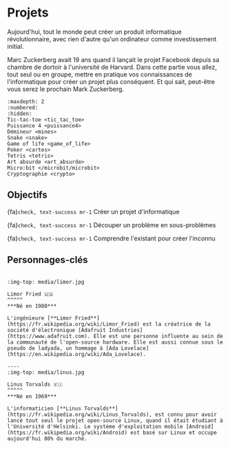 # Projets

Aujourd'hui, tout le monde peut créer un produit informatique révolutionnaire, avec rien d'autre qu'un ordinateur comme investissement initial.

Marc Zuckerberg avait 19 ans quand il lançait le projet Facebook depuis sa chambre de dortoir à l'université de Harvard.
Dans cette partie vous allez, tout seul ou en groupe, mettre en pratique vos connaissances de l'informatique pour créer un projet plus conséquent. Et qui sait, peut-être vous serez le prochain Mark Zuckerberg.

````{toctree}
:maxdepth: 2
:numbered:
:hidden:
Tic-tac-toe <tic_tac_toe>
Puissance 4 <puissance4>
Démineur <mines>
Snake <snake>
Game of life <game_of_life>
Poker <cartes>
Tetris <tetris>
Art absurde <art_absurde>
Micro:bit </microbit/microbit>
Cryptographie <crypto>
````

## Objectifs

{fa}`check, text-success mr-1` Créer un projet d'informatique

{fa}`check, text-success mr-1` Découper un problème en sous-problèmes

{fa}`check, text-success mr-1` Comprendre l'existant pour créer l'inconnu

## Personnages-clés

````{panels}

:img-top: media/limor.jpg

Limor Fried 🇺🇸
^^^^^
***Né en 1980***

L'ingénieure [**Limor Fried**](https://fr.wikipedia.org/wiki/Limor_Fried) est la créatrice de la société d'électronique [Adafruit Industries](https://www.adafruit.com). Elle est une personne influente au sein de la communauté de l'open-source hardware. Elle est aussi connue sous le pseudo de ladyada, un hommage à [Ada Lovelace](https://en.wikipedia.org/wiki/Ada_Lovelace).

----
:img-top: media/linus.jpg

Linus Torvalds 🇫🇮
^^^^^
***Né en 1969***

L'informaticien [**Linus Torvalds**](https://fr.wikipedia.org/wiki/Linus_Torvalds), est connu pour avoir lancé tout seul le projet open-source Linux, quand il était étudiant à l'Université d'Helsinki. Le système d'exploitation mobile [Android](https://fr.wikipedia.org/wiki/Android) est basé sur Linux et occupe aujourd'hui 80% du marché.
````
